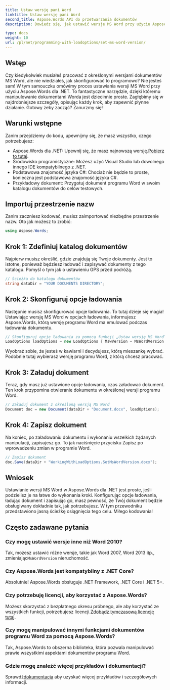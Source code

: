 ```yaml
---
title: Ustaw wersję pani Word
linktitle: Ustaw wersję pani Word
second_title: Aspose.Words API do przetwarzania dokumentów
description: Dowiedz się, jak ustawić wersje MS Word przy użyciu Aspose.Words dla .NET, korzystając z naszego szczegółowego przewodnika. Idealny dla programistów chcących usprawnić manipulację dokumentami.

type: docs
weight: 10
url: /pl/net/programming-with-loadoptions/set-ms-word-version/
---
```

## Wstęp

Czy kiedykolwiek musiałeś pracować z określonymi wersjami dokumentów MS Word, ale nie wiedziałeś, jak skonfigurować to programowo? Nie jesteś sam! W tym samouczku omówimy proces ustawiania wersji MS Word przy użyciu Aspose.Words dla .NET. To fantastyczne narzędzie, dzięki któremu manipulowanie dokumentami Worda jest dziecinnie proste. Zagłębimy się w najdrobniejsze szczegóły, opisując każdy krok, aby zapewnić płynne działanie. Gotowy żeby zacząć? Zanurzmy się!

## Warunki wstępne

Zanim przejdziemy do kodu, upewnijmy się, że masz wszystko, czego potrzebujesz:

-  Aspose.Words dla .NET: Upewnij się, że masz najnowszą wersję.[Pobierz to tutaj](https://releases.aspose.com/words/net/).
- Środowisko programistyczne: Możesz użyć Visual Studio lub dowolnego innego IDE kompatybilnego z .NET.
- Podstawowa znajomość języka C#: Chociaż nie będzie to proste, konieczna jest podstawowa znajomość języka C#.
- Przykładowy dokument: Przygotuj dokument programu Word w swoim katalogu dokumentów do celów testowych.

## Importuj przestrzenie nazw

Zanim zaczniesz kodować, musisz zaimportować niezbędne przestrzenie nazw. Oto jak możesz to zrobić:

```csharp
using Aspose.Words;
```

## Krok 1: Zdefiniuj katalog dokumentów

Najpierw musisz określić, gdzie znajdują się Twoje dokumenty. Jest to istotne, ponieważ będziesz ładować i zapisywać dokumenty z tego katalogu. Pomyśl o tym jak o ustawieniu GPS przed podróżą.

```csharp
// Ścieżka do katalogu dokumentów
string dataDir = "YOUR DOCUMENTS DIRECTORY";
```

## Krok 2: Skonfiguruj opcje ładowania

Następnie musisz skonfigurować opcje ładowania. To tutaj dzieje się magia! Ustawiając wersję MS Word w opcjach ładowania, informujesz Aspose.Words, którą wersję programu Word ma emulować podczas ładowania dokumentu.

```csharp
// Skonfiguruj opcje ładowania za pomocą funkcji „Ustaw wersję MS Word”.
LoadOptions loadOptions = new LoadOptions { MswVersion = MsWordVersion.Word2010 };
```

Wyobraź sobie, że jesteś w kawiarni i decydujesz, którą mieszankę wybrać. Podobnie tutaj wybierasz wersję programu Word, z którą chcesz pracować.

## Krok 3: Załaduj dokument

Teraz, gdy masz już ustawione opcje ładowania, czas załadować dokument. Ten krok przypomina otwieranie dokumentu w określonej wersji programu Word.

```csharp
// Załaduj dokument z określoną wersją MS Word
Document doc = new Document(dataDir + "Document.docx", loadOptions);
```

## Krok 4: Zapisz dokument

Na koniec, po załadowaniu dokumentu i wykonaniu wszelkich żądanych manipulacji, zapisujesz go. To jak naciśnięcie przycisku Zapisz po wprowadzeniu zmian w programie Word.

```csharp
// Zapisz dokument
doc.Save(dataDir + "WorkingWithLoadOptions.SetMsWordVersion.docx");
```

## Wniosek

Ustawianie wersji MS Word w Aspose.Words dla .NET jest proste, jeśli podzielisz je na łatwe do wykonania kroki. Konfigurując opcje ładowania, ładując dokument i zapisując go, masz pewność, że Twój dokument będzie obsługiwany dokładnie tak, jak potrzebujesz. W tym przewodniku przedstawiono jasną ścieżkę osiągnięcia tego celu. Miłego kodowania!

## Często zadawane pytania

### Czy mogę ustawić wersje inne niż Word 2010?
 Tak, możesz ustawić różne wersje, takie jak Word 2007, Word 2013 itp., zmieniając`MsWordVersion` nieruchomość.

### Czy Aspose.Words jest kompatybilny z .NET Core?
Absolutnie! Aspose.Words obsługuje .NET Framework, .NET Core i .NET 5+.

### Czy potrzebuję licencji, aby korzystać z Aspose.Words?
 Możesz skorzystać z bezpłatnego okresu próbnego, ale aby korzystać ze wszystkich funkcji, potrzebujesz licencji.[Zdobądź tymczasową licencję tutaj](https://purchase.aspose.com/temporary-license/).

### Czy mogę manipulować innymi funkcjami dokumentów programu Word za pomocą Aspose.Words?
Tak, Aspose.Words to obszerna biblioteka, która pozwala manipulować prawie wszystkimi aspektami dokumentów programu Word.

### Gdzie mogę znaleźć więcej przykładów i dokumentacji?
 Sprawdź[dokumentacja](https://reference.aspose.com/words/net/) aby uzyskać więcej przykładów i szczegółowych informacji.
